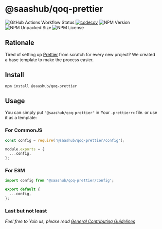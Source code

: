 # @saashub/qoq-prettier

![GitHub Actions Workflow Status](https://img.shields.io/github/actions/workflow/status/saashub-it/qoq/main.yml) [![codecov](https://codecov.io/gh/saashub-it/qoq/graph/badge.svg?flag=prettier&token=PQ1XAQQ257)](https://codecov.io/gh/saashub-it/qoq/flags/prettier) ![NPM Version](https://img.shields.io/npm/v/%40saashub%2Fqoq-eslint-v9-ts-vitest)
![NPM Unpacked Size](https://img.shields.io/npm/unpacked-size/%40saashub%2Fqoq-eslint-v9-ts-vitest) ![NPM License](https://img.shields.io/npm/l/%40saashub%2Fqoq-eslint-v9-ts-vitest)

## Rationale

Tired of setting up [Prettier](https://www.npmjs.com/package/prettier) from scratch for every new project? We created a base template to make the process easier.


## Install

    npm install @saashub/qoq-prettier

## Usage

You can simply put `"@saashub/qoq-prettier"` in Your `.prettierrc` file. or use it as a template:

### For CommonJS

```js
const config = require('@saashub/qoq-prettier/config');

module.exports = {
  ...config,
};
```

### For ESM

```js
import config from '@saashub/qoq-prettier/config';

export default {
  ...config,
};
```

### Last but not least

_Feel free to Yoin us, please read [General Contributing Guidelines](https://github.com/saashub-it/qoq/blob/master/.github/CONTRIBUTING.md)_
